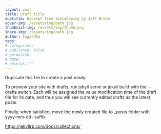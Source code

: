 ```yaml
---
layout: post
title: Draft title
subtitle: Excerpt from Soulshaping by Jeff Brown
cover-img: /assets/img/path.jpg
thumbnail-img: /assets/img/thumb.png
share-img: /assets/img/path.jpg
author: Sugirdha
tags:
# categories:
# published: false
# permalink:
# date:
# excerpt: ""
---
```


Duplicate this file to create a post easily.

To preview your site with drafts, run jekyll serve or jekyll build with the --drafts switch. Each will be assigned the value modification time of the draft file for its date, and thus you will see currently edited drafts as the latest posts.

Finally, when satisfied, move the newly created file to \_posts folder with yyyy-mm-dd- suffix

https://jekyllrb.com/docs/collections/
